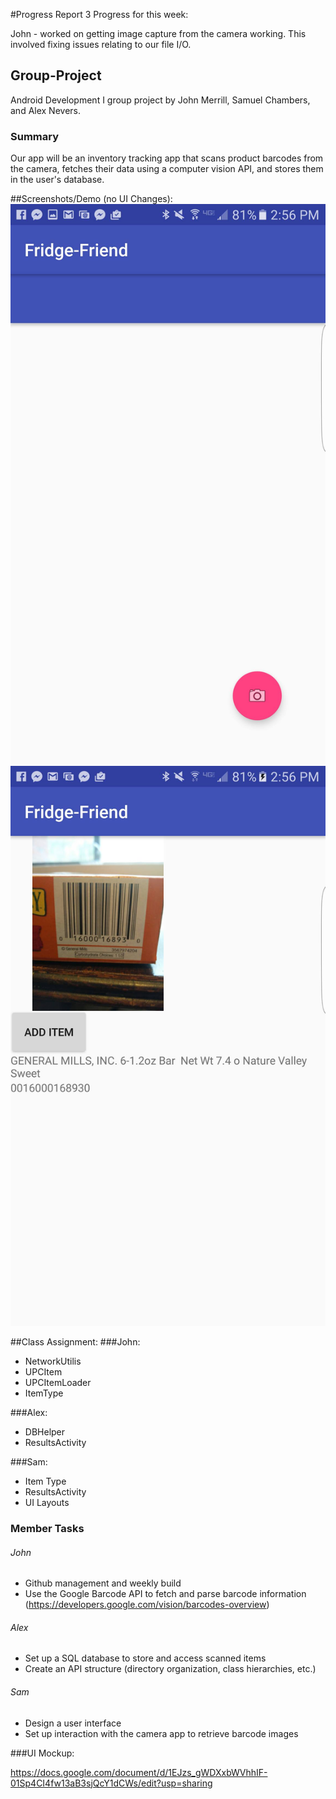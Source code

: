 #Progress Report 3
Progress for this week:

John - worked on getting image capture from the camera working. This involved fixing issues relating to our file I/O.


## Group-Project
Android Development I group project by John Merrill, Samuel Chambers, and Alex Nevers. 


### Summary
Our app will be an inventory tracking app that scans product barcodes from the camera, fetches their data using a computer vision API, and stores them in the user's database.


##Screenshots/Demo (no UI Changes):
![Alt text](/screenshot/MainActivity.png?raw=true "MainActivity")
![Alt text](/screenshot/ResultActivity.png?raw=true "ResultsActivity")

##Class Assignment:
###John:
- NetworkUtilis
- UPCItem
- UPCItemLoader
- ItemType

###Alex:
- DBHelper
- ResultsActivity

###Sam:
- Item Type 
- ResultsActivity
- UI Layouts
 


### Member Tasks
###### John
- Github management and weekly build 
- Use the Google Barcode API to fetch and parse barcode information 
  (https://developers.google.com/vision/barcodes-overview)

###### Alex
- Set up a SQL database to store and access scanned items 
- Create an API structure (directory organization, class hierarchies, etc.)

###### Sam
- Design a user interface
- Set up interaction with the camera app to retrieve barcode images

###UI Mockup:

https://docs.google.com/document/d/1EJzs_gWDXxbWVhhIF-01Sp4CI4fw13aB3sjQcY1dCWs/edit?usp=sharing
